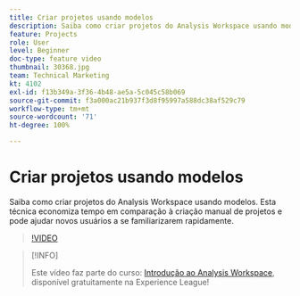 ```yaml
---
title: Criar projetos usando modelos
description: Saiba como criar projetos do Analysis Workspace usando modelos
feature: Projects
role: User
level: Beginner
doc-type: feature video
thumbnail: 30368.jpg
team: Technical Marketing
kt: 4102
exl-id: f13b349a-3f36-4b48-ae5a-5c045c58b069
source-git-commit: f3a000ac21b937f3d8f95997a588dc38af529c79
workflow-type: tm+mt
source-wordcount: '71'
ht-degree: 100%

---
```


# Criar projetos usando modelos

Saiba como criar projetos do Analysis Workspace usando modelos. Esta técnica economiza tempo em comparação à criação manual de projetos e pode ajudar novos usuários a se familiarizarem rapidamente.

>[!VIDEO](https://video.tv.adobe.com/v/30368/?quality=12)

>[!INFO]
>
> Este vídeo faz parte do curso: [Introdução ao Analysis Workspace](https://experienceleague.adobe.com/?recommended=Analytics-U-1-2020.1.workspace&amp;lang=pt-BR), disponível gratuitamente na Experience League!
